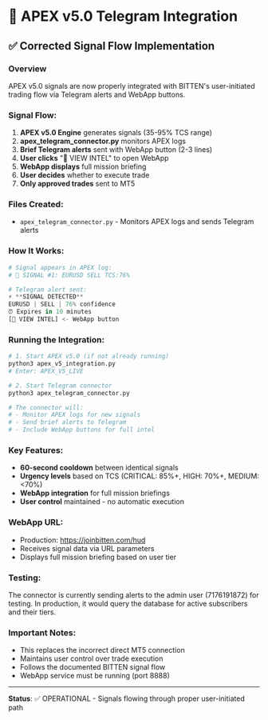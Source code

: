 # 🔗 APEX v5.0 Telegram Integration

## ✅ Corrected Signal Flow Implementation

### Overview
APEX v5.0 signals are now properly integrated with BITTEN's user-initiated trading flow via Telegram alerts and WebApp buttons.

### Signal Flow:
1. **APEX v5.0 Engine** generates signals (35-95% TCS range)
2. **apex_telegram_connector.py** monitors APEX logs
3. **Brief Telegram alerts** sent with WebApp button (2-3 lines)
4. **User clicks** "🎯 VIEW INTEL" to open WebApp
5. **WebApp displays** full mission briefing
6. **User decides** whether to execute trade
7. **Only approved trades** sent to MT5

### Files Created:
- `apex_telegram_connector.py` - Monitors APEX logs and sends Telegram alerts

### How It Works:
```python
# Signal appears in APEX log:
# 🎯 SIGNAL #1: EURUSD SELL TCS:76%

# Telegram alert sent:
⚡ **SIGNAL DETECTED**
EURUSD | SELL | 76% confidence
⏰ Expires in 10 minutes
[🎯 VIEW INTEL] <- WebApp button
```

### Running the Integration:
```bash
# 1. Start APEX v5.0 (if not already running)
python3 apex_v5_integration.py
# Enter: APEX_V5_LIVE

# 2. Start Telegram connector
python3 apex_telegram_connector.py

# The connector will:
# - Monitor APEX logs for new signals
# - Send brief alerts to Telegram
# - Include WebApp buttons for full intel
```

### Key Features:
- **60-second cooldown** between identical signals
- **Urgency levels** based on TCS (CRITICAL: 85%+, HIGH: 70%+, MEDIUM: <70%)
- **WebApp integration** for full mission briefings
- **User control** maintained - no automatic execution

### WebApp URL:
- Production: https://joinbitten.com/hud
- Receives signal data via URL parameters
- Displays full mission briefing based on user tier

### Testing:
The connector is currently sending alerts to the admin user (7176191872) for testing.
In production, it would query the database for active subscribers and their tiers.

### Important Notes:
- This replaces the incorrect direct MT5 connection
- Maintains user control over trade execution
- Follows the documented BITTEN signal flow
- WebApp service must be running (port 8888)

---

**Status**: ✅ OPERATIONAL - Signals flowing through proper user-initiated path